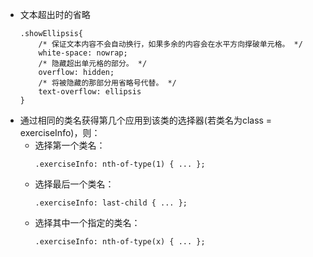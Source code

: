 * 文本超出时的省略
    ```
    .showEllipsis{
        /* 保证文本内容不会自动换行，如果多余的内容会在水平方向撑破单元格。 */
        white-space: nowrap;
        /* 隐藏超出单元格的部分。 */
        overflow: hidden; 
        /* 将被隐藏的那部分用省略号代替。 */
        text-overflow: ellipsis
    }
    ```
* 通过相同的类名获得第几个应用到该类的选择器(若类名为class = exerciseInfo)，则：
    * 选择第一个类名： 
        ```
        .exerciseInfo: nth-of-type(1) { ... };
        ```
    * 选择最后一个类名： 
        ```
        .exerciseInfo: last-child { ... };
        ```
    * 选择其中一个指定的类名：
        ```
        .exerciseInfo: nth-of-type(x) { ... };
        ```


